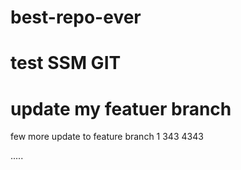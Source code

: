 # best-repo-ever
# test SSM GIT
# update my featuer branch
few more update to feature branch
1
343
4343

.....

